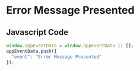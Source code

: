 # Error Message Presented

### 

## Javascript Code
```js
window.appEventData = window.appEventData || [];
appEventData.push({
  "event": "Error Message Presented"
});
```








